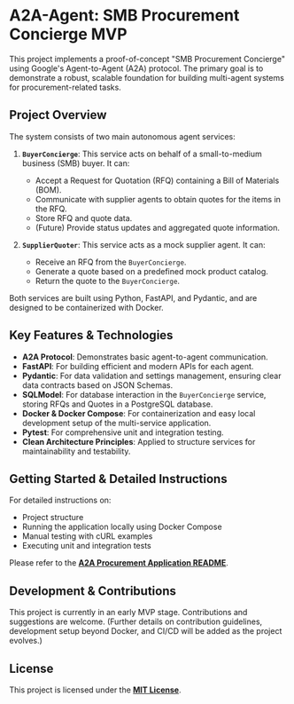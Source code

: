 # A2A-Agent: SMB Procurement Concierge MVP

This project implements a proof-of-concept "SMB Procurement Concierge" using Google's Agent-to-Agent (A2A) protocol. 
The primary goal is to demonstrate a robust, scalable foundation for building multi-agent systems for procurement-related tasks.

## Project Overview

The system consists of two main autonomous agent services:

1.  **`BuyerConcierge`**: This service acts on behalf of a small-to-medium business (SMB) buyer. It can:
    *   Accept a Request for Quotation (RFQ) containing a Bill of Materials (BOM).
    *   Communicate with supplier agents to obtain quotes for the items in the RFQ.
    *   Store RFQ and quote data.
    *   (Future) Provide status updates and aggregated quote information.

2.  **`SupplierQuoter`**: This service acts as a mock supplier agent. It can:
    *   Receive an RFQ from the `BuyerConcierge`.
    *   Generate a quote based on a predefined mock product catalog.
    *   Return the quote to the `BuyerConcierge`.

Both services are built using Python, FastAPI, and Pydantic, and are designed to be containerized with Docker.

## Key Features & Technologies

*   **A2A Protocol**: Demonstrates basic agent-to-agent communication.
*   **FastAPI**: For building efficient and modern APIs for each agent.
*   **Pydantic**: For data validation and settings management, ensuring clear data contracts based on JSON Schemas.
*   **SQLModel**: For database interaction in the `BuyerConcierge` service, storing RFQs and Quotes in a PostgreSQL database.
*   **Docker & Docker Compose**: For containerization and easy local development setup of the multi-service application.
*   **Pytest**: For comprehensive unit and integration testing.
*   **Clean Architecture Principles**: Applied to structure services for maintainability and testability.

## Getting Started & Detailed Instructions

For detailed instructions on:

*   Project structure
*   Running the application locally using Docker Compose
*   Manual testing with cURL examples
*   Executing unit and integration tests

Please refer to the **[A2A Procurement Application README](./README_detailed.md)**.

## Development & Contributions

This project is currently in an early MVP stage. Contributions and suggestions are welcome.
(Further details on contribution guidelines, development setup beyond Docker, and CI/CD will be added as the project evolves.)

## License

This project is licensed under the **[MIT License](./LICENSE)**.
